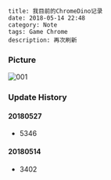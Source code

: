 ```
title: 我目前的ChromeDino记录
date: 2018-05-14 22:48
category: Note
tags: Game Chrome
description: 再次刷新
```

### Picture

![001](/res/20180514-224817-001.webp)

### Update History

#### 20180527

* 5346

#### 20180514

* 3402
